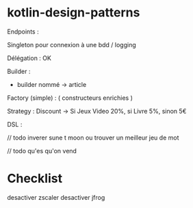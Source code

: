 # kotlin-design-patterns

Endpoints :

Singleton pour connexion à une bdd / logging



Délégation : OK

Builder :
- builder nommé -> article

Factory (simple) :
( constructeurs enrichies )

Strategy : Discount -> Si Jeux Video 20%, si Livre 5%, sinon 5€ 

DSL :



// todo inverer sune t moon ou trouver un meilleur jeu de mot

// todo qu'es qu'on vend 


# Checklist

desactiver zscaler
desactiver jfrog